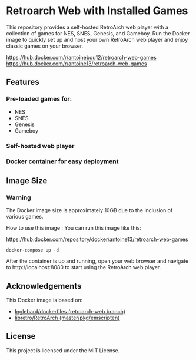 # Retroarch Web with Installed Games
This repository provides a self-hosted RetroArch web player with a collection of games for NES, SNES, Genesis, and Gameboy. Run the Docker image to quickly set up and host your own RetroArch web player and enjoy classic games on your browser.

https://hub.docker.com/r/antoinebou12/retroarch-web-games
https://hub.docker.com/r/antoine13/retroarch-web-games

## Features
### Pre-loaded games for:
- NES
- SNES
- Genesis
- Gameboy
### Self-hosted web player
### Docker container for easy deployment

## Image Size
### Warning 
The Docker image size is approximately 10GB due to the inclusion of various games.

How to use this image :
You can run this image like this:

https://hub.docker.com/repository/docker/antoine13/retroarch-web-games

```
docker-compose up -d
```

After the container is up and running, open your web browser and navigate to http://localhost:8080 to start using the RetroArch web player.

## Acknowledgements
This Docker image is based on:

- [Inglebard/dockerfiles (retroarch-web branch)](https://github.com/Inglebard/dockerfiles/tree/retroarch-web)
- [libretro/RetroArch (master/pkg/emscripten)](https://github.com/libretro/RetroArch/tree/master/pkg/emscripten)

## License
This project is licensed under the MIT License.
